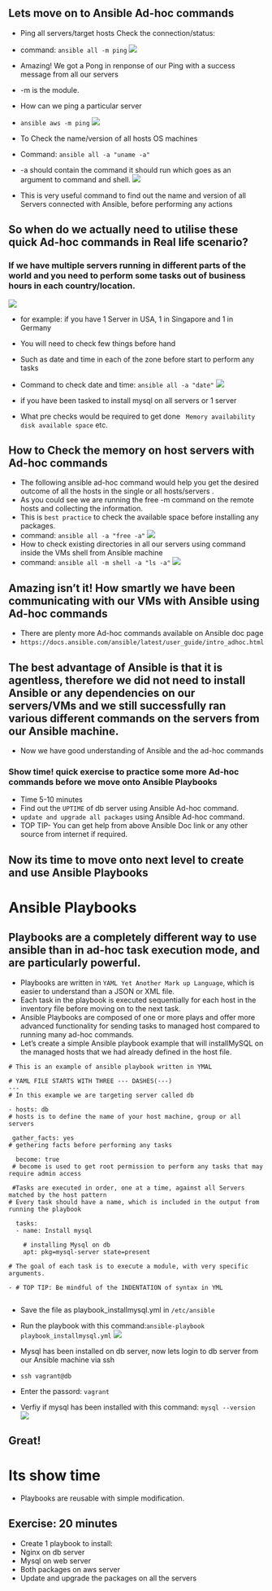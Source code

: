 ## Lets move on to Ansible Ad-hoc commands
- Ping all servers/target hosts Check the connection/status:
- command: ``` ansible all -m ping ```
![](https://github.com/spartaglobal/Ansible/blob/lesson1/images/ansible_ping_all.png)
- Amazing! We got a Pong in renponse of our Ping with a success message from all our servers
- -m is the module.
- How can we ping a particular server
- ``` ansible aws -m ping ```
![](https://github.com/spartaglobal/Ansible/blob/lesson1/images/ping_particular_server.png)

- To Check the name/version of all hosts OS machines
- Command: ```ansible all -a "uname -a"```
- -a should contain the command it should run which goes as an argument to command and shell.
![](images/ansible_all_uname.png)
- This is very useful command to find out the name and version of all Servers connected with Ansible, before performing any actions 

## So when do we actually need to utilise these quick Ad-hoc commands in Real life scenario?

### If we have multiple servers running in different parts of the world and you need to perform some tasks out of business hours in each country/location.

![](https://github.com/spartaglobal/Ansible/blob/master/Ansible_multi_server.png)

- for example: if you have 1 Server in USA, 1 in Singapore and 1 in Germany
- You will need to check few things before hand
- Such as date and time in each of the zone before start to perform any tasks
- Command to check date and time: ```ansible all -a "date"```
![](images/ansible_date.png)

- if you have been tasked to install mysql on all servers or 1 server
- What pre checks would be required to get done ``` Memory availability``` ```disk available space``` etc.
## How to Check the memory on host servers with Ad-hoc commands
- The following ansible ad-hoc command would help you get the desired outcome of all the hosts in the single or all hosts/servers .
- As you could see we are running the free -m command on the remote hosts and collecting the information.
- This is ```best practice``` to check the available space before installing any packages.
- command: ```ansible all -a "free -a"```
![](images/free_memory.png)
- How to check existing directories in all our servers using command inside the VMs shell from Ansible machine 
- command: ``` ansible all -m shell -a "ls -a" ```
![](images/check_dir.png)

## Amazing isn’t it! How smartly we have been communicating with our VMs with Ansible using Ad-hoc commands
- There are plenty more Ad-hoc commands available on Ansible doc page
- ```https://docs.ansible.com/ansible/latest/user_guide/intro_adhoc.html``` 

## The best advantage of Ansible is that it is agentless, therefore we did not need to install Ansible or any dependencies on our servers/VMs and we still successfully ran various different commands on the servers from our Ansible machine.
- Now we have good understanding of Ansible and the ad-hoc commands

### 	Show time! quick exercise to practice some more Ad-hoc commands before we move onto Ansible Playbooks
-	Time 5-10 minutes
-	Find out the ```UPTIME``` of db server using Ansible Ad-hoc command.
-	```update and upgrade all packages``` using Ansible Ad-hoc command.
-	TOP TIP- You can get help from above Ansible Doc link or any other source from internet if required. 

## Now its time to move onto next level to create and use Ansible Playbooks

# Ansible Playbooks

## Playbooks are a completely different way to use ansible than in ad-hoc task execution mode, and are particularly powerful. 
- Playbooks are written in ```YAML Yet Another Mark up Language```, which is easier to understand than a JSON or XML file.
- Each task in the playbook is executed sequentially for each host in the inventory file before moving on to the next task.
- Ansible Playbooks are composed of one or more plays and offer more advanced functionality for sending tasks to managed host compared  to running many ad-hoc commands. 
- Let’s create a simple Ansible playbook example that will installMySQL on the managed hosts that we had already defined in the host file.
``` 
# This is an example of ansible playbook written in YMAL

# YAML FILE STARTS WITH THREE --- DASHES(---)
---
# In this example we are targeting server called db

- hosts: db
# hosts is to define the name of your host machine, group or all servers
 
 gather_facts: yes
# gethering facts before performing any tasks
 
  become: true
 # become is used to get root permission to perform any tasks that may require admin access
 
 #Tasks are executed in order, one at a time, against all Servers matched by the host pattern
# Every task should have a name, which is included in the output from running the playbook

  tasks:
  - name: Install mysql
  
    # installing Mysql on db
    apt: pkg=mysql-server state=present

# The goal of each task is to execute a module, with very specific arguments.

- # TOP TIP: Be mindful of the INDENTATION of syntax in YML
  

```
- Save the file as playbook_installmysql.yml in ```/etc/ansible```
- Run the playbook with this command:``` ansible-playbook playbook_installmysql.yml ```
![](images/playbook_mysql.png)

- Mysql has been installed on db server, now lets login to db server from our Ansible machine via ssh
- ```ssh vagrant@db```
- Enter the passord: ```vagrant```
- Verfiy if mysql has been installed with this command: ```mysql --version```
![](images/verify_mysql.png)
## Great! 

# Its show time
- Playbooks are reusable with simple modification.

## Exercise: 20 minutes
- Create 1 playbook to install:
- Nginx on db server
- Mysql on web server
- Both packages on aws server
- Update and upgrade the packages on all the servers

